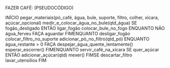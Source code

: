 FAZER CAFÉ: (PSEUDOCÓDIGO)

INÍCIO
  pegar_materiais(pó_café, água, bule, suporte, filtro, colher, xícara, açúcar_opcional)
  medir_e_colocar_água_no_bule(qtd_água)
  SE fogão_desligado ENTÃO ligar_fogão
  colocar_bule_no_fogo
  ENQUANTO NÃO água_ferveu FAÇA
      aguardar
  FIMENQUANTO
  desligar_fogão
  colocar_filtro_no_suporte
  adicionar_pó_no_filtro(qtd_pó)
  ENQUANTO água_restante > 0 FAÇA
      despejar_água_quente_lentamente()
      esperar_escorrer()
  FIMENQUANTO
  servir_café_na_xícara
  SE quer_açúcar ENTÃO
      adicionar_açúcar(qtd)
      mexer()
  FIMSE
  descartar_filtro
  lavar_utensílios
FIM